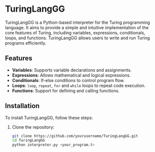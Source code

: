 # TuringLangGG

TuringLangGG is a Python-based interpreter for the Turing programming language. It aims to provide a simple and intuitive implementation of the core features of Turing, including variables, expressions, conditionals, loops, and functions. TuringLangGG allows users to write and run Turing programs efficiently.

## Features

- **Variables**: Supports variable declarations and assignments.
- **Expressions**: Allows mathematical and logical expressions.
- **Conditionals**: If-else conditions to control program flow.
- **Loops**: `loop`, `repeat`, `for` and `while` loops to repeat code execution.
- **Functions**: Support for defining and calling functions.

## Installation

To install TuringLangGG, follow these steps:

1. Clone the repository:

   ```bash
   git clone https://github.com/yourusername/TuringLangGG.git
   cd TuringLangGG
   python interpreter.py <your_program.t>

